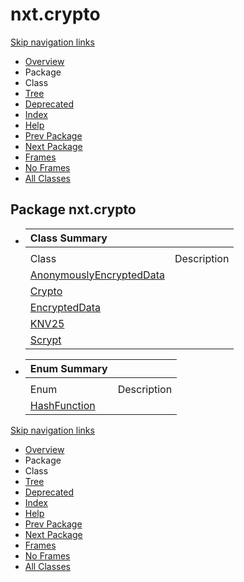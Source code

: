 # nxt.crypto

[Skip navigation links](nxt.crypto.md#skip.navbar.top)

* [Overview](../../overview.md)
* Package
* Class
* [Tree](nxt.crypto-class-hierarchy.md)
* [Deprecated]()
* [Index](../../index-files/a-index.md)
* [Help](../../how-this-api-document-is-organized.md)
* [Prev Package](../addons/nxt.addons.md)
* [Next Package](../db/nxt.db.md)
* [Frames](https://jpr4.gojupiter.tech/doc/index.html?nxt/crypto/package-summary.html)
* [No Frames](nxt.crypto.md)
* [All Classes](../../all-classes.md)

## Package nxt.crypto

* | Class Summary |  |
  | :--- | :--- |
  |   |  |
  | Class | Description |
  | [AnonymouslyEncryptedData](https://jpr4.gojupiter.tech/doc/nxt/crypto/AnonymouslyEncryptedData.html) |  |
  | [Crypto](https://jpr4.gojupiter.tech/doc/nxt/crypto/Crypto.html) |  |
  | [EncryptedData](https://jpr4.gojupiter.tech/doc/nxt/crypto/EncryptedData.html) |  |
  | [KNV25](https://jpr4.gojupiter.tech/doc/nxt/crypto/KNV25.html) |  |
  | [Scrypt](https://jpr4.gojupiter.tech/doc/nxt/crypto/Scrypt.html) |  |
* | Enum Summary |  |
  | :--- | :--- |
  |   |  |
  | Enum | Description |
  | [HashFunction](https://jpr4.gojupiter.tech/doc/nxt/crypto/HashFunction.html) |  |

[Skip navigation links](nxt.crypto.md#skip.navbar.bottom)

* [Overview](../../overview.md)
* Package
* Class
* [Tree](nxt.crypto-class-hierarchy.md)
* [Deprecated]()
* [Index](../../index-files/a-index.md)
* [Help](../../how-this-api-document-is-organized.md)
* [Prev Package](../addons/nxt.addons.md)
* [Next Package](../db/nxt.db.md)
* [Frames](https://jpr4.gojupiter.tech/doc/index.html?nxt/crypto/package-summary.html)
* [No Frames](nxt.crypto.md)
* [All Classes](../../all-classes.md)

